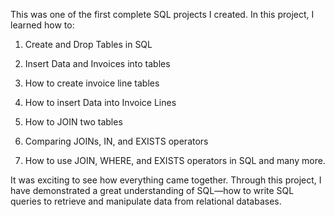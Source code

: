 This was one of the first complete SQL projects I created. In this project, I learned how to:

1) Create and Drop Tables in SQL
  
2) Insert Data and Invoices into tables
3)  How to create invoice line tables
4) How to insert Data into Invoice Lines
5) How to JOIN two tables
6) Comparing JOINs, IN, and EXISTS operators
7) How to use JOIN, WHERE, and EXISTS operators in SQL and many more.

It was exciting to see how everything came together. Through this project, I have demonstrated a great understanding of SQL—how to write SQL queries to retrieve and manipulate data from relational databases.
